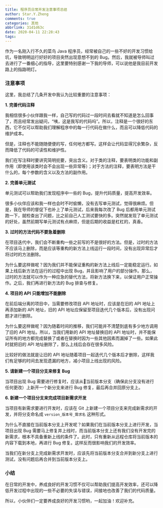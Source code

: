 ```yaml
---
title: 程序员日常开发注意事项总结
author: Star.Y.Zheng
comments: true
categories: 其他
abbrlink: 31d1d63c
date: 2020-04-11 22:28:43
tags:
---
```


作为一名刚入行不久的菜鸟 Java 程序员，经常被自己的一些不好的开发习惯给坑，导致明明运行好好的项目突然出现意想不到的 Bug。然后，我就被导师叫过去进行了一番细心的指导，这里要特别感谢一下我的导师，可以说他是我目前开发路上的指路明灯。

### 注意事项

这里，我总结了几条开发中我认为比较重要的注意事项：

**1. 完善代码注释**

我相信很多小伙伴跟我一样，自己写的代码过一段时间去看就不知道是怎么回事了，而且经常发出疑问，“咦，这是我写的代码吗”。所以，注释是一个很好的东西，它不仅可以帮助我们理解程序中的每一行代码在做什么，而且可以降低代码的维护成本。

但是，注释也不能随随便便的写，任何地方都写。这样会让代码显得冗余繁杂，反而降低了代码的可读性和维护性。

我们在写注释时要讲究简明扼要，突出含义。对于类的注释，要表明类的功能和副作用（即使用该类时会不会出现一些异常等）；对于方法的注释，要表明方法是干什么的，每个参数的含义以及方法的副作用。

**2. 完善单元测试**

单元测试可以帮助我们发现程序中一些的 Bug，提升代码质量，提高开发效率。

很多小伙伴应该和我一样也会时不时偷懒，没有去写单元测试，觉得很麻烦。但是，我在导师的督促下也补上了单元测试，后来我每次改了 Bug 后都用单元测试跑一下，就检查出了问题，比之前自己人工测试要快的多。突然就发现了单元测试的好处，虽然前期写单元测试有点麻烦，但是后期的收益是杠杠的，真香。

**3. 过时的方法代码不要急着删除**

在项目迭代中，我们会不断重构一些之前写的不是很好的方法。但是，过时的方法不应该马上删除，而是应该等重构的新方法上线运行一段时间，没有出现异常后才将过时的方法删除。

为什么要这样做呢？因为我们并不能保证重构的新方法上线后一定能稳定运行。如果上线后新方法在运行的过程中出现 Bug，并且影响了用户的部分操作。那么，过时的方法就可以作为一种应急的替代方法，将新方法换下来，以保证用户正常操作。之后，我们再进行新方法的 Bug 排查与修复。

**4. 项目的 API 只能增加不能删除**

在前后端分离的项目中，当需要修改项目 API 地址时，应该是在旧的 API 地址上再添加新的 API 地址，旧的 API 地址应保留至项目迭代几个版本后，没有出现问题才进行删除。

为什么要这样做呢？因为随着时间的推移，我们可能并不清楚到底有多少地方调用了旧的 API 地址。所以，当我们用新的 API 地址替换旧的 API 地址时，并不能保证所有的地方都完成替换了或者在替换时因为一些其他因素而漏掉了一些。如果此时就把旧的 API 地址删除了，那么上线后会存在很多风险。  

比较好的做法就是让旧的 API 地址随着项目一起迭代几个版本后才删除，这样我们有足够的时间去发现遗漏的地方，减小项目上线出现的风险。

**5. 请新建一个项目分支来修复 Bug**

当项目出现 Bug 需要进行修复时，应该从当前版本分支（确保此分支没有进行任何更改）上新开一个新分支来进行 Bug 修复，最后再合并回原分支上。

**6. 新建一个项目分支来完成项目新需求开发**

当项目有新需求要进行开发时，应该在 Git 上新建一个项目分支来完成新需求的开发，并将分支命名成 `version_版本号_需求名` 这种形式。

为什么不直接在当前版本分支上开发呢？如果我们在当前版本分支上进行开发，当项目出现 Bug 需要马上修复并上线时，而当前版本分支上还有我们没有开发完的新需求，根本不具备重新上线的条件了。此时，只有重新从远程仓库将当前版本的内容下载到本地，再进行 Bug 修复。这样反而很影响我们的开发效率。

当我们在新分支上完成新需求开发时，应该先将当前版本分支合并到新分支上进行测试，没有问题后再合并到当前版本分支上。

### 小结

在日常的开发中，养成良好的开发习惯不仅可以帮助我们提高开发效率，还可以降低开发过程中出现的一些不必要的失误与错误，间接地也改善了我们的代码质量。

所以，小伙伴们一定要养成良好的开发习惯哟，一起加油！欢迎补充。

